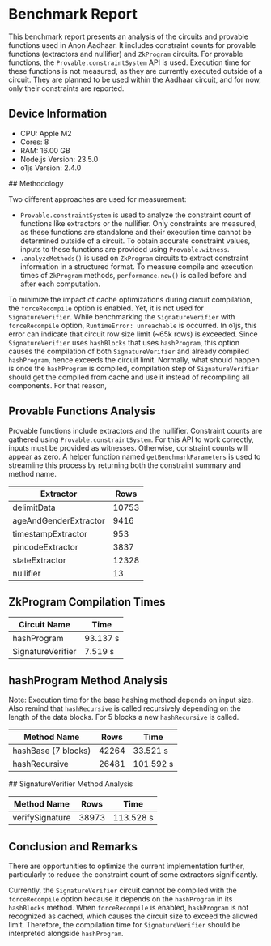 # Benchmark Report

This benchmark report presents an analysis of the circuits and provable functions used in Anon Aadhaar. It includes constraint counts for provable functions (extractors and nullifier) and `ZkProgram` circuits. For provable functions, the `Provable.constraintSystem` API is used. Execution time for these functions is not measured, as they are currently executed outside of a circuit. They are planned to be used within the Aadhaar circuit, and for now, only their constraints are reported.

## Device Information

- CPU: Apple M2
- Cores: 8
- RAM: 16.00 GB
- Node.js Version: 23.5.0
- o1js Version: 2.4.0

## Methodology

Two different approaches are used for measurement:

- `Provable.constraintSystem` is used to analyze the constraint count of functions like extractors or the nullifier. Only constraints are measured, as these functions are standalone and their execution time cannot be determined outside of a circuit. To obtain accurate constraint values, inputs to these functions are provided using `Provable.witness`.
- `.analyzeMethods()` is used on `ZkProgram` circuits to extract constraint information in a structured format. To measure compile and execution times of `ZkProgram` methods, `performance.now()` is called before and after each computation.

To minimize the impact of cache optimizations during circuit compilation, the `forceRecompile` option is enabled. Yet, it is not used for `SignatureVerifier`. While benchmarking the `SignatureVerifier` with `forceRecompile` option, `RuntimeError: unreachable` is occurred. In o1js, this error can indicate that circuit row size limit (~65k rows) is exceeded. Since `SignatureVerifier` uses `hashBlocks` that uses `hashProgram`, this option causes the compilation of both `SignatureVerifier` and already compiled `hashProgram`, hence exceeds the circuit limit. Normally, what should happen is once the `hashProgram` is compiled, compilation step of `SignatureVerifier` should get the compiled from cache and use it instead of recompiling all components. For that reason,

## Provable Functions Analysis

Provable functions include extractors and the nullifier. Constraint counts are gathered using `Provable.constraintSystem`. For this API to work correctly, inputs must be provided as witnesses. Otherwise, constraint counts will appear as zero. A helper function named `getBenchmarkParameters` is used to streamline this process by returning both the constraint summary and method name.

| Extractor             | Rows  |
| --------------------- | ----- |
| delimitData           | 10753 |
| ageAndGenderExtractor | 9416  |
| timestampExtractor    | 953   |
| pincodeExtractor      | 3837  |
| stateExtractor        | 12328 |
| nullifier             | 13    |

## ZkProgram Compilation Times

| Circuit Name      | Time     |
| ----------------- | -------- |
| hashProgram       | 93.137 s |
| SignatureVerifier | 7.519 s  |

## hashProgram Method Analysis

Note: Execution time for the base hashing method depends on input size. Also remind that `hashRecursive` is called recursively depending on the length of the data blocks. For 5 blocks a new `hashRecursive` is called.

| Method Name         | Rows  | Time      |
| ------------------- | ----- | --------- |
| hashBase (7 blocks) | 42264 | 33.521 s  |
| hashRecursive       | 26481 | 101.592 s |

## SignatureVerifier Method Analysis

| Method Name     | Rows  | Time      |
| --------------- | ----- | --------- |
| verifySignature | 38973 | 113.528 s |

## Conclusion and Remarks

There are opportunities to optimize the current implementation further, particularly to reduce the constraint count of some extractors significantly.

Currently, the `SignatureVerifier` circuit cannot be compiled with the `forceRecompile` option because it depends on the `hashProgram` in its `hashBlocks` method. When `forceRecompile` is enabled, `hashProgram` is not recognized as cached, which causes the circuit size to exceed the allowed limit. Therefore, the compilation time for `SignatureVerifier` should be interpreted alongside `hashProgram`.
